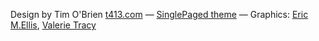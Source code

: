 

Design by Tim O'Brien [t413.com](http://t413.com/)
&mdash;
[SinglePaged theme](https://github.com/t413/SinglePaged)
&mdash;
Graphics: [Eric M.Ellis](http://thenounproject.com/ericellis), [Valerie Tracy](http://thenounproject.com/val.tracy@gmail.com)
